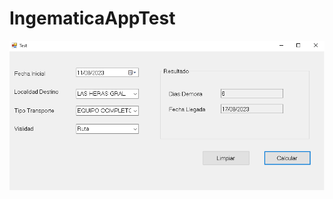 # IngematicaAppTest
![Descripción de la imagen](https://github.com/DelmerRo/MyWebIngematica/blob/master/MyWeb1/wwwroot/image/IngematicaAppTestSolution.png)



